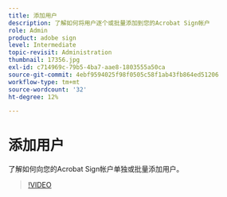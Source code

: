 ```yaml
---
title: 添加用户
description: 了解如何将用户逐个或批量添加到您的Acrobat Sign帐户
role: Admin
product: adobe sign
level: Intermediate
topic-revisit: Administration
thumbnail: 17356.jpg
exl-id: c714969c-79b5-4ba7-aae8-1803555a50ca
source-git-commit: 4ebf9594025f98f0505c58f1ab43fb864ed51206
workflow-type: tm+mt
source-wordcount: '32'
ht-degree: 12%

---
```


# 添加用户

了解如何向您的Acrobat Sign帐户单独或批量添加用户。

>[!VIDEO](https://video.tv.adobe.com/v/17356?quality=12&learn=on&hidetitle=true)
